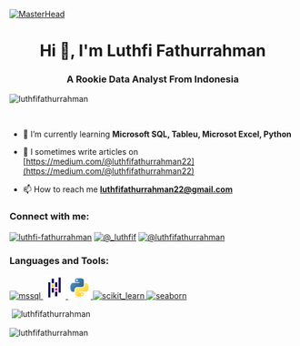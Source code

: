 [![MasterHead](https://repository-images.githubusercontent.com/227755997/3171d680-1d98-11ea-9bfd-51ba32490a41)](https://github.com/luthfifathurrahman)
<h1 align="center">Hi 👋, I'm Luthfi Fathurrahman</h1>
<h3 align="center">A Rookie Data Analyst From Indonesia</h3>

<p align="left"> <img src="https://komarev.com/ghpvc/?username=luthfifathurrahman&label=Profile%20views&color=0e75b6&style=flat" alt="luthfifathurrahman" /> </p>

<p align="left"> <a href="https://twitter.com/" target="blank"><img src="https://img.shields.io/twitter/follow/?logo=twitter&style=for-the-badge" alt="" /></a> </p>

- 🌱 I’m currently learning **Microsoft SQL, Tableu, Microsot Excel, Python**

- 📝 I sometimes write articles on [https://medium.com/@luthfifathurrahman22](https://medium.com/@luthfifathurrahman22)

- 📫 How to reach me **luthfifathurrahman22@gmail.com**

<h3 align="left">Connect with me:</h3>
<p align="left">
<a href="https://linkedin.com/in/luthfi-fathurrahman" target="blank"><img align="center" src="https://raw.githubusercontent.com/rahuldkjain/github-profile-readme-generator/master/src/images/icons/Social/linked-in-alt.svg" alt="luthfi-fathurrahman" height="30" width="40" /></a>
<a href="https://instagram.com/@_luthfif" target="blank"><img align="center" src="https://raw.githubusercontent.com/rahuldkjain/github-profile-readme-generator/master/src/images/icons/Social/instagram.svg" alt="@_luthfif" height="30" width="40" /></a>
<a href="https://medium.com/@luthfifathurrahman" target="blank"><img align="center" src="https://raw.githubusercontent.com/rahuldkjain/github-profile-readme-generator/master/src/images/icons/Social/medium.svg" alt="@luthfifathurrahman" height="30" width="40" /></a>
</p>

<h3 align="left">Languages and Tools:</h3>
<p align="left"> <a href="https://www.microsoft.com/en-us/sql-server" target="_blank" rel="noreferrer"> <img src="https://www.svgrepo.com/show/303229/microsoft-sql-server-logo.svg" alt="mssql" width="40" height="40"/> </a> <a href="https://pandas.pydata.org/" target="_blank" rel="noreferrer"> <img src="https://raw.githubusercontent.com/devicons/devicon/2ae2a900d2f041da66e950e4d48052658d850630/icons/pandas/pandas-original.svg" alt="pandas" width="40" height="40"/> </a> <a href="https://www.python.org" target="_blank" rel="noreferrer"> <img src="https://raw.githubusercontent.com/devicons/devicon/master/icons/python/python-original.svg" alt="python" width="40" height="40"/> </a> <a href="https://scikit-learn.org/" target="_blank" rel="noreferrer"> <img src="https://upload.wikimedia.org/wikipedia/commons/0/05/Scikit_learn_logo_small.svg" alt="scikit_learn" width="40" height="40"/> </a> <a href="https://seaborn.pydata.org/" target="_blank" rel="noreferrer"> <img src="https://seaborn.pydata.org/_images/logo-mark-lightbg.svg" alt="seaborn" width="40" height="40"/> </a> </p>

<p>&nbsp;<img align="center" src="https://github-readme-stats.vercel.app/api?username=luthfifathurrahman&show_icons=true&locale=en" alt="luthfifathurrahman" /></p>

<p><img align="center" src="https://github-readme-streak-stats.herokuapp.com/?user=luthfifathurrahman&" alt="luthfifathurrahman" /></p>
